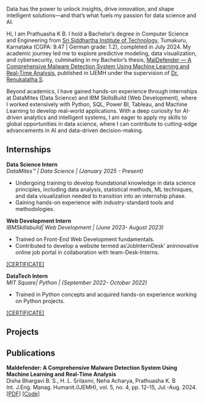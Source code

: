 <!-- ## About me -->
Data has the power to unlock insights, drive innovation, and shape intelligent solutions—and that’s what fuels my passion for data science and AI.

Hi, I am Prathuasha K B. I hold a Bachelor’s degree in Computer Science and Engineering from [Sri Siddhartha Institute of Technology](https://ssit.edu.in/), Tumakuru, Karnataka (CGPA: 9.47 | German grade: 1.2), completed in July 2024. My academic journey led me to explore predictive modeling, data visualization, and cybersecurity, culminating in my Bachelor’s thesis, [MalDefender — A Comprehensive Malware Detection System Using
Machine Learning and Real-Time Analysis](https://ijemh.com/issue_dcp/Maldefender%20%20A%20Comprehensive%20Malware%20Detection%20System%20Using%20Machine%20Learning%20and%20Real%20Time%20Analysis.pdf), published in IJEMH under the supervision of [Dr. Renukalatha S](https://scholar.google.co.in/citations?hl=en&user=SULxxEwAAAAJ).

Beyond academics, I have gained hands-on experience through internships at DataMites (Data Science) and IBM SkillsBuild (Web Development), where I worked extensively with Python, SQL, Power BI, Tableau, and Machine Learning to develop real-world applications. With a deep curiosity for AI-driven analytics and intelligent systems, I am eager to apply my skills to global opportunities in data science, where I can contribute to cutting-edge advancements in AI and data-driven decision-making.

## Internships
**Data Science Intern** \
_DataMites™ | Data Science | (January 2025 - Present)_                                   
- Undergoing training to develop foundational knowledge in data science principles, including data analysis, statistical methods, ML techniques, and data visualization needed to transition into an internship phase.
-  Gaining hands-on experience with industry-standard tools and methodologies.

**Web Development Intern** \
 _IBMSkillsbuild| Web Development | (June 2023- August 2023)_                               
- Trained on Front-End Web Development fundamentals.
- Contributed to develop a website termed as’JobInternDesk’ aninnovative online job portal in collaboration with team-Desk-Interns.
  
[[CERTIFICATE]](https://drive.google.com/file/d/1mzGniozi3TlECgv3KJhpUd8tKZ_X1uRY/view?usp=drive_link)

**DataTech Intern** \
 _MIT Square| Python | (September 2022- October 2022)_                               
- Trained in Python concepts and acquired hands-on experience working on Python projects.
  
[[CERTIFICATE]](https://drive.google.com/file/d/1dH-F9JvA-x1s4kWJ1zQbe4XeHlo3Lrxv/view?usp=drive_link)

## Projects

## Publications
**Maldefender: A Comprehensive Malware Detection System Using Machine Learning and Real-Time Analysis** \
 Disha Bhargavi B. S., H. L. Srilaxmi, Neha Acharya, Prathuasha K. B \
Int. J.Eng. Manag. Humanit.(IJEMH), vol. 5, no. 4, pp. 12–15, Jul.-Aug. 2024.\
\[[PDF](https://ijemh.com/issue_dcp/Maldefender%20%20A%20Comprehensive%20Malware%20Detection%20System%20Using%20Machine%20Learning%20and%20Real%20Time%20Analysis.pdf)\] \[[Code]()\]
